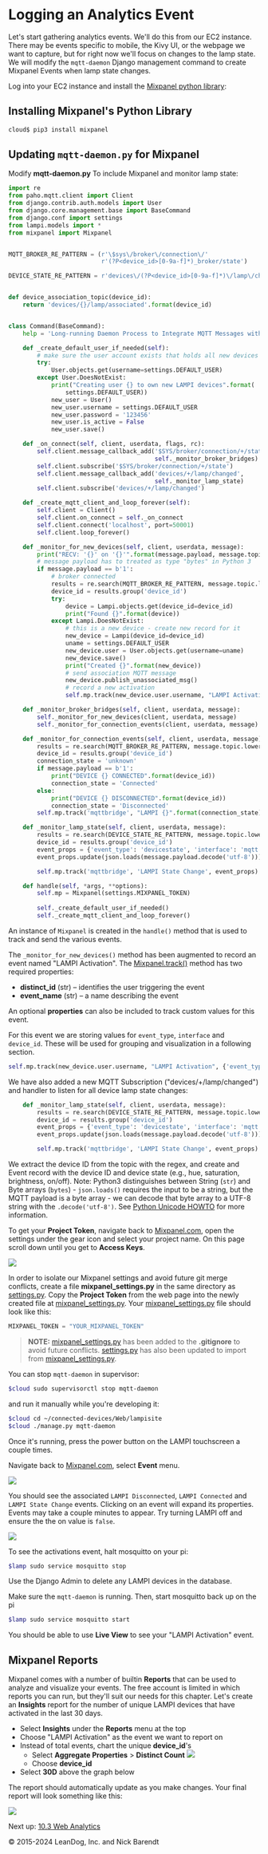 # Logging an Analytics Event

Let's start gathering analytics events. We'll do this from our EC2 instance. There may be events specific to mobile, the Kivy UI, or the webpage we want to capture, but for right now we'll focus on changes to the lamp state.  We will modify the `mqtt-daemon` Django management command to create Mixpanel Events when lamp state changes.

Log into your EC2 instance and install the [Mixpanel python library](https://developer.mixpanel.com/docs/python):

## Installing Mixpanel's Python Library

```bash
cloud$ pip3 install mixpanel
```

## Updating `mqtt-daemon.py` for Mixpanel

Modify **mqtt-daemon.py** To include Mixpanel and monitor lamp state:

```python
import re
from paho.mqtt.client import Client
from django.contrib.auth.models import User
from django.core.management.base import BaseCommand
from django.conf import settings
from lampi.models import *
from mixpanel import Mixpanel


MQTT_BROKER_RE_PATTERN = (r'\$sys\/broker\/connection\/'
                          r'(?P<device_id>[0-9a-f]*)_broker/state')

DEVICE_STATE_RE_PATTERN = r'devices\/(?P<device_id>[0-9a-f]*)\/lamp\/changed'


def device_association_topic(device_id):
    return 'devices/{}/lamp/associated'.format(device_id)


class Command(BaseCommand):
    help = 'Long-running Daemon Process to Integrate MQTT Messages with Django'

    def _create_default_user_if_needed(self):
        # make sure the user account exists that holds all new devices
        try:
            User.objects.get(username=settings.DEFAULT_USER)
        except User.DoesNotExist:
            print("Creating user {} to own new LAMPI devices".format(
                settings.DEFAULT_USER))
            new_user = User()
            new_user.username = settings.DEFAULT_USER
            new_user.password = '123456'
            new_user.is_active = False
            new_user.save()

    def _on_connect(self, client, userdata, flags, rc):
        self.client.message_callback_add('$SYS/broker/connection/+/state',
                                         self._monitor_broker_bridges)
        self.client.subscribe('$SYS/broker/connection/+/state')
        self.client.message_callback_add('devices/+/lamp/changed',
                                         self._monitor_lamp_state)
        self.client.subscribe('devices/+/lamp/changed')

    def _create_mqtt_client_and_loop_forever(self):
        self.client = Client()
        self.client.on_connect = self._on_connect
        self.client.connect('localhost', port=50001)
        self.client.loop_forever()

    def _monitor_for_new_devices(self, client, userdata, message):
        print("RECV: '{}' on '{}'".format(message.payload, message.topic))
        # message payload has to treated as type "bytes" in Python 3
        if message.payload == b'1':
            # broker connected
            results = re.search(MQTT_BROKER_RE_PATTERN, message.topic.lower())
            device_id = results.group('device_id')
            try:
                device = Lampi.objects.get(device_id=device_id)
                print("Found {}".format(device))
            except Lampi.DoesNotExist:
                # this is a new device - create new record for it
                new_device = Lampi(device_id=device_id)
                uname = settings.DEFAULT_USER
                new_device.user = User.objects.get(username=uname)
                new_device.save()
                print("Created {}".format(new_device))
                # send association MQTT message
                new_device.publish_unassociated_msg()
                # record a new activation
                self.mp.track(new_device.user.username, "LAMPI Activation", {'event_type': 'activations', 'interface': 'mqtt', 'device_id': device_id})

    def _monitor_broker_bridges(self, client, userdata, message):
        self._monitor_for_new_devices(client, userdata, message)
        self._monitor_for_connection_events(client, userdata, message)

    def _monitor_for_connection_events(self, client, userdata, message):
        results = re.search(MQTT_BROKER_RE_PATTERN, message.topic.lower())
        device_id = results.group('device_id')
        connection_state = 'unknown'
        if message.payload == b'1':
            print("DEVICE {} CONNECTED".format(device_id))
            connection_state = 'Connected'
        else:
            print("DEVICE {} DISCONNECTED".format(device_id))
            connection_state = 'Disconnected'
        self.mp.track('mqttbridge', "LAMPI {}".format(connection_state), {'event_type': 'devicemonitoring', 'interface': 'mqtt', 'device_id': device_id})

    def _monitor_lamp_state(self, client, userdata, message):
        results = re.search(DEVICE_STATE_RE_PATTERN, message.topic.lower())
        device_id = results.group('device_id')
        event_props = {'event_type': 'devicestate', 'interface': 'mqtt', 'device_id': device_id}
        event_props.update(json.loads(message.payload.decode('utf-8')))

        self.mp.track('mqttbridge', 'LAMPI State Change', event_props)

    def handle(self, *args, **options):
        self.mp = Mixpanel(settings.MIXPANEL_TOKEN)
 
        self._create_default_user_if_needed()
        self._create_mqtt_client_and_loop_forever()
```

An instance of `Mixpanel` is created in the `handle()` method that is used to track and send the various events. 

The `_monitor_for_new_devices()` method has been augmented to record an event named "LAMPI Activation". The [Mixpanel.track()](https://mixpanel.github.io/mixpanel-python/#mixpanel.Mixpanel.track) method has two required properties: 

* **distinct_id** (str) – identifies the user triggering the event
* **event_name** (str) – a name describing the event

An optional **properties** can also be included to track custom values for this event.

For this event we are storing values for `event_type`, `interface` and `device_id`. These will be used for grouping and visualization in a following section.
```python
self.mp.track(new_device.user.username, "LAMPI Activation", {'event_type': 'activations', 'interface': 'mqtt', 'device_id': device_id})
```

We have also added a new MQTT Subscription ("devices/+/lamp/changed") and handler to listen for all device lamp state changes:

```python
    def _monitor_lamp_state(self, client, userdata, message):
        results = re.search(DEVICE_STATE_RE_PATTERN, message.topic.lower())
        device_id = results.group('device_id')
        event_props = {'event_type': 'devicestate', 'interface': 'mqtt', 'device_id': device_id}
        event_props.update(json.loads(message.payload.decode('utf-8')))

        self.mp.track('mqttbridge', 'LAMPI State Change', event_props)
```

We extract the device ID from the topic with the regex, and create and Event record with the device ID and device state (e.g., hue, saturation, brightness, on/off).  Note: Python3 distinguishes between String (`str`) and Byte arrays (`bytes`) - `json.loads()` requires the input to be a string, but the MQTT payload is a  byte array - we can decode that byte array to a UTF-8 string with the `.decode('utf-8')`.  See [Python Unicode HOWTO](https://docs.python.org/3/howto/unicode.html) for more information.

To get your **Project Token**, navigate back to [Mixpanel.com](https://mixpanel.com), open the settings under the gear icon and select your project name. On this page scroll down until you get to **Access Keys**.

![](Images/project_token.png)

In order to isolate our Mixpanel settings and avoid future git merge conflicts, create a file **mixpanel_settings.py** in the same directory as [settings.py](../../Web/lampisite/lampisite/settings.py). Copy the **Project Token** from the web page into the newly created file at [mixpanel_settings.py](../../Web/lampisite/lampisite/mixpanel_settings.py). Your [mixpanel_settings.py](../../Web/lampisite/lampisite/mixpanel_settings.py) file should look like this:

```python
MIXPANEL_TOKEN = "YOUR_MIXPANEL_TOKEN"
```

> **NOTE:** [mixpanel_settings.py](../../Web/lampisite/lampisite/mixpanel_settings.py) has been added to the **.gitignore** to avoid future conflicts. [settings.py](../../Web/lampisite/lampisite/settings.py) has also been updated to import from [mixpanel_settings.py](../../Web/lampisite/lampisite/mixpanel_settings.py).

You can stop `mqtt-daemon` in supervisor:

```bash
$cloud sudo supervisorctl stop mqtt-daemon
```

and run it manually while you're developing it:

```bash
$cloud cd ~/connected-devices/Web/lampisite
$cloud ./manage.py mqtt-daemon
```

Once it's running, press the power button on the LAMPI touchscreen a couple times. 

Navigate back to [Mixpanel.com](https://mixpanel.com), select **Event** menu. 

![](Images/event_view_menu.png)

You should see the associated `LAMPI Disconnected`, `LAMPI Connected` and `LAMPI State Change` events. Clicking on an event will expand its properties. Events may take a couple minutes to appear. Try turning LAMPI off and ensure the the on value is `false`.

![](Images/live_view.png)

To see the activations event, halt mosquitto on your pi:

```bash
$lamp sudo service mosquitto stop
```

Use the Django Admin to delete any LAMPI devices in the database.

Make sure the `mqtt-daemon` is running.  Then, start mosquitto back up on the pi

```bash
$lamp sudo service mosquitto start
```

You should be able to use **Live View** to see your "LAMPI Activation" event.

## Mixpanel Reports

Mixpanel comes with a number of builtin **Reports** that can be used to analyze and visualize your events. The free account is limited in which reports you can run, but they'll suit our needs for this chapter. Let's create an **Insights** report for the number of unique LAMPI devices that have activated in the last 30 days.

* Select **Insights** under the **Reports** menu at the top
* Choose "LAMPI Activation" as the event we want to report on
* Instead of total events, chart the unique **device_id**'s
	* Select **Aggregate Properties** > **Distinct Count**
     ![](Images/distinct_count.png)
	* Choose **device_id**
* Select **30D** above the graph below

The report should automatically update as you make changes. Your final report will look something like this:

![](Images/distinct_count_report.png)

Next up: [10.3 Web Analytics](../10.3_Web_Analytics/README.md)

&copy; 2015-2024 LeanDog, Inc. and Nick Barendt
